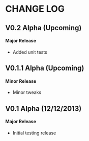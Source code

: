 CHANGE LOG
==========


## V0.2 Alpha (Upcoming)
#### Major Release

* Added unit tests


## V0.1.1 Alpha (Upcoming)
#### Minor Release

* Minor tweaks


## V0.1 Alpha (12/12/2013)
#### Major Release

* Initial testing release
